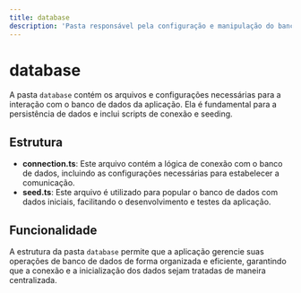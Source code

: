 ```yaml
---
title: database
description: 'Pasta responsável pela configuração e manipulação do banco de dados da aplicação.'
---
```


# database

A pasta `database` contém os arquivos e configurações necessárias para a interação com o banco de dados da aplicação. Ela é fundamental para a persistência de dados e inclui scripts de conexão e seeding.

## Estrutura

- **connection.ts**: Este arquivo contém a lógica de conexão com o banco de dados, incluindo as configurações necessárias para estabelecer a comunicação.
- **seed.ts**: Este arquivo é utilizado para popular o banco de dados com dados iniciais, facilitando o desenvolvimento e testes da aplicação.

## Funcionalidade

A estrutura da pasta `database` permite que a aplicação gerencie suas operações de banco de dados de forma organizada e eficiente, garantindo que a conexão e a inicialização dos dados sejam tratadas de maneira centralizada.